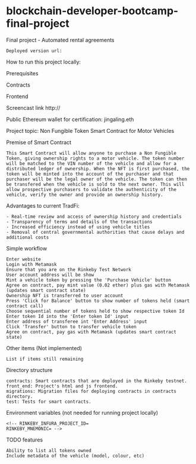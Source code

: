 # blockchain-developer-bootcamp-final-project

Final project - Automated rental agreements

    Deployed version url:


How to run this project locally:

Prerequisites
    <!-- Node.js >= v14
    Truffle and Ganache
    NPM
    git fetch --all --tags
    git checkout tags/v1.0 -b cert -->

Contracts
    <!-- Run npm install in project root to install Truffle build and smart contract dependencies
    Run local testnet in port 7545 with an Ethereum client, e.g. Ganache
    truffle migrate --network development
    truffle console --network development
    Run tests in Truffle console: test -->

Frontend
    <!-- cd client
    npm install
    npm start
    Open http://localhost:3000 -->

<!-- How to populate locally deployed contract with listings
truffle migrate --network development
truffle console --network development
let rr = await Rentals.deployed()
Add two listings:
rr.addProperty(web3.utils.toWei("0.00156"), "Hämeentie 77", "Duplex with a nice view", "https://google.com","https://www.hermannikuvia.fi/wp-content/uploads/Hameentie-77-sisapiha.jpg")
rr.addProperty(web3.utils.toWei("0.002"), "Mannerheimintie 30 A", "Duplex with a really bad view", "https://google.com","https://www.finna.fi/Cover/Show?id=hkm.HKMS000005%3Akm002zsb&index=0&size=large&source=Solr")
Send ETH to local wallet: web3.eth.sendTransaction({ from: "<your local address>", to: "<your local network wallet>", value: web3.utils.toWei("10") })
cd client && yarn start
Open local ui from http://localhost:3000
Make sure your Metamask localhost network is in port 7545.
If you get TXRejectedError when sending a transaction, reset your Metamask account from Advanced settings. -->


Screencast link
    http://


Public Ethereum wallet for certification:
    jingaling.eth


Project topic: Non Fungible Token Smart Contract for Motor Vehicles 

Premise of Smart Contract

    This Smart Contract will allow anyone to purchase a Non Fungible Token, giving ownership rights to a motor vehicle. The token number will be matched to the VIN number of the vehicle and allow for a distributed ledger of ownership. When the NFT is first purchased, the token will be minted into the account of the purchaser and that purchaser will be the legal owner of the vehicle. The token can then be transfered when the vehicle is sold to the next owner. This will allow prospective purchasers to validate the authenticity of the vehicle, verify the owner and provide an ownership history.


Advantages to current TradFi:

    - Real-time review and access of ownership history and credentials
    - Transparency of terms and details of the transactions
    - Increased efficiency instead of using vehicle titles
    - Removal of central governmental authorities that cause delays and additional costs


Simple workflow

    Enter website
    Login with Metamask
    Ensure that you are on the Rinkeby Test Network
    User account address will be show
    Mint a vehicle token by pressing the 'Purchase Vehicle' button
    Agree on contract, pay mint value (0.02 ether) plus gas with Metamask (updates smart contract state)
    Ownership NFT is transferred to user account
    Press 'Click for Balance' button to show number of tokens held (smart contract call)
    Choose sequential number of tokens held to show respective token Id
    Enter token Id into the 'Enter token Id' input
    Enter address of transferee int 'Enter Address' input 
    Click 'Transfer' button to transfer vehicle token
    Agree on contract, pay gas with Metamask (updates smart contract state)


Other items (Not implemented)

    List if items still remaining


Directory structure

    contracts: Smart contracts that are deployed in the Rinkeby testnet.
    front_end: Project's html and js frontend.
    migrations: Migration files for deploying contracts in contracts directory.
    test: Tests for smart contracts.


Environment variables (not needed for running project locally)

    <!-- RINKEBY_INFURA_PROJECT_ID=
    RINKEBY_MNEMONIC= -->


TODO features

    Ability to list all tokens owned
    Include metadata of the vehicle (model, colour, etc)
   